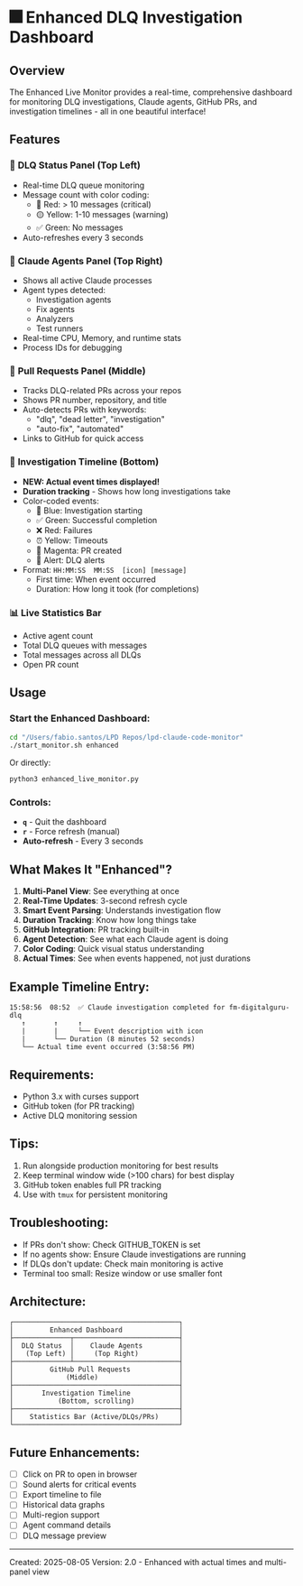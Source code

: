 # 🎆 Enhanced DLQ Investigation Dashboard

## Overview
The Enhanced Live Monitor provides a real-time, comprehensive dashboard for monitoring DLQ investigations, Claude agents, GitHub PRs, and investigation timelines - all in one beautiful interface!

## Features

### 🚨 **DLQ Status Panel** (Top Left)
- Real-time DLQ queue monitoring
- Message count with color coding:
  - 🔴 Red: > 10 messages (critical)
  - 🟡 Yellow: 1-10 messages (warning)
  - ✅ Green: No messages
- Auto-refreshes every 3 seconds

### 🤖 **Claude Agents Panel** (Top Right)
- Shows all active Claude processes
- Agent types detected:
  - Investigation agents
  - Fix agents
  - Analyzers
  - Test runners
- Real-time CPU, Memory, and runtime stats
- Process IDs for debugging

### 🔧 **Pull Requests Panel** (Middle)
- Tracks DLQ-related PRs across your repos
- Shows PR number, repository, and title
- Auto-detects PRs with keywords:
  - "dlq", "dead letter", "investigation"
  - "auto-fix", "automated"
- Links to GitHub for quick access

### 📜 **Investigation Timeline** (Bottom)
- **NEW: Actual event times displayed!**
- **Duration tracking** - Shows how long investigations take
- Color-coded events:
  - 🚀 Blue: Investigation starting
  - ✅ Green: Successful completion
  - ❌ Red: Failures
  - ⏰ Yellow: Timeouts
  - 🔧 Magenta: PR created
  - 🚨 Alert: DLQ alerts
- Format: `HH:MM:SS  MM:SS  [icon] [message]`
  - First time: When event occurred
  - Duration: How long it took (for completions)

### 📊 **Live Statistics Bar**
- Active agent count
- Total DLQ queues with messages
- Total messages across all DLQs
- Open PR count

## Usage

### Start the Enhanced Dashboard:
```bash
cd "/Users/fabio.santos/LPD Repos/lpd-claude-code-monitor"
./start_monitor.sh enhanced
```

Or directly:
```bash
python3 enhanced_live_monitor.py
```

### Controls:
- **`q`** - Quit the dashboard
- **`r`** - Force refresh (manual)
- **Auto-refresh** - Every 3 seconds

## What Makes It "Enhanced"?

1. **Multi-Panel View**: See everything at once
2. **Real-Time Updates**: 3-second refresh cycle
3. **Smart Event Parsing**: Understands investigation flow
4. **Duration Tracking**: Know how long things take
5. **GitHub Integration**: PR tracking built-in
6. **Agent Detection**: See what each Claude agent is doing
7. **Color Coding**: Quick visual status understanding
8. **Actual Times**: See when events happened, not just durations

## Example Timeline Entry:
```
15:58:56  08:52  ✅ Claude investigation completed for fm-digitalguru-dlq
   ↑       ↑     ↑
   |       |     └── Event description with icon
   |       └── Duration (8 minutes 52 seconds)
   └── Actual time event occurred (3:58:56 PM)
```

## Requirements:
- Python 3.x with curses support
- GitHub token (for PR tracking)
- Active DLQ monitoring session

## Tips:
1. Run alongside production monitoring for best results
2. Keep terminal window wide (>100 chars) for best display
3. GitHub token enables full PR tracking
4. Use with `tmux` for persistent monitoring

## Troubleshooting:
- If PRs don't show: Check GITHUB_TOKEN is set
- If no agents show: Ensure Claude investigations are running
- If DLQs don't update: Check main monitoring is active
- Terminal too small: Resize window or use smaller font

## Architecture:
```
┌─────────────────────────────────────────┐
│         Enhanced Dashboard              │
├──────────────┬──────────────────────────┤
│  DLQ Status  │    Claude Agents         │
│   (Top Left) │     (Top Right)          │
├──────────────┴──────────────────────────┤
│         GitHub Pull Requests            │
│             (Middle)                    │
├─────────────────────────────────────────┤
│       Investigation Timeline            │
│           (Bottom, scrolling)           │
├─────────────────────────────────────────┤
│    Statistics Bar (Active/DLQs/PRs)     │
└─────────────────────────────────────────┘
```

## Future Enhancements:
- [ ] Click on PR to open in browser
- [ ] Sound alerts for critical events
- [ ] Export timeline to file
- [ ] Historical data graphs
- [ ] Multi-region support
- [ ] Agent command details
- [ ] DLQ message preview

---
Created: 2025-08-05
Version: 2.0 - Enhanced with actual times and multi-panel view
